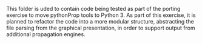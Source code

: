 This folder is uded to contain code being tested as part of the porting exercise to move pythonProp tools to Python 3.  As part of this exercise, it is planned to refactor the code into a more modular structure, abstracting the file parsing from the graphical presentation, in order to support output from additional propagation engines.

